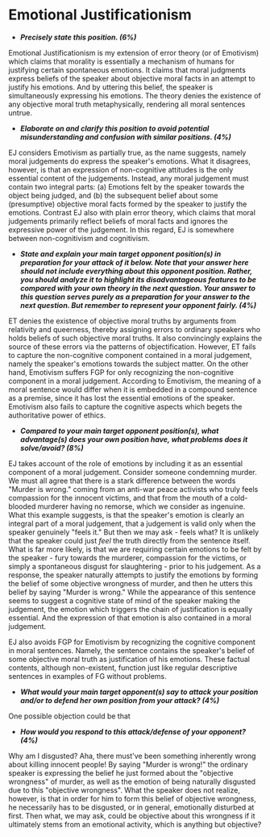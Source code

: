 # Emotional Justificationism

- ***Precisely state this position. (6%)***

Emotional Justificationism is my extension of error theory (or of Emotivism) which claims that morality is essentially a mechanism of humans for justifying certain spontaneous emotions. It claims that moral judgments express beliefs of the speaker about objective moral facts in an attempt to justify his emotions. And by uttering this belief, the speaker is simultaneously expressing his emotions. The theory denies the existence of any objective moral truth metaphysically, rendering all moral sentences untrue.



- ***Elaborate on and clarify this position to avoid potential misunderstanding and confusion with similar positions. (4%)***

EJ considers Emotivism as partially true, as the name suggests, namely moral judgements do express the speaker's emotions. What it disagrees, however, is that an expression of non-cognitive attitudes is the only essential content of the judgements. Instead, any moral judgement must contain two integral parts: (a) Emotions felt by the speaker towards the object being judged, and (b) the subsequent belief about some (presumptive) objective moral facts formed by the speaker to justify the emotions. Contrast EJ also with plain error theory, which claims that moral judgements primarily reflect beliefs of moral facts and ignores the expressive power of the judgement. In this regard, EJ is somewhere between non-cognitivism and cognitivism. 



- ***State and explain your main target opponent position(s) in preparation for your attack of it below. Note that your answer here should not include everything about this opponent position. Rather, you should analyze it to highlight its disadvantageous features to be compared with your own theory in the next question. Your answer to this question serves purely as a preparation for your answer to the next question. But remember to represent your opponent fairly. (4%)***

ET denies the existence of objective moral truths by arguments from relativity and queerness, thereby assigning errors to ordinary speakers who holds beliefs of such objective moral truths. It also convincingly explains the source of these errors via the patterns of objectification. However, ET fails to capture the non-cognitive component contained in a moral judgement, namely the speaker's emotions towards the subject matter. On the other hand, Emotivism suffers FGP for only recognizing the non-cognitive component in a moral judgement. According to Emotivism, the meaning of a moral sentence would differ when it is embedded in a compound sentence as a premise, since it has lost the essential emotions of the speaker. Emotivism also fails to capture the cognitive aspects which begets the authoritative power of ethics. 



- ***Compared to your main target opponent position(s), what advantage(s) does your own position have, what problems does it solve/avoid? (8%)***

EJ takes account of the role of emotions by including it as an essential component of a moral judgement. Consider someone condemning murder. We must all agree that there is a stark difference between the words "Murder is wrong." coming from an anti-war peace activists who truly feels compassion for the innocent victims, and that from the mouth of a cold-blooded murderer having no remorse, which we consider as ingenuine. What this example suggests, is that the speaker's emotion is clearly an integral part of a moral judgement, that a judgement is valid only when the speaker genuinely "feels it." But then we may ask - feels what? It is unlikely that the speaker could just *feel* the truth directly from the sentence itself. What is far more likely, is that we are requiring certain emotions to be felt by the speaker - fury towards the murderer, compassion for the victims, or simply a spontaneous disgust for slaughtering - prior to his judgement. As a response, the speaker naturally attempts to justify the emotions by forming the belief of some objective wrongness of murder, and then he utters this belief by saying "Murder is wrong." While the appearance of this sentence seems to suggest a cognitive state of mind of the speaker making the judgement, the emotion which triggers the chain of justification is equally essential. And the expression of that emotion is also contained in a moral judgement.

EJ also avoids FGP for Emotivism by recognizing the cognitive component in moral sentences. Namely, the sentence contains the speaker's belief of some objective moral truth as justification of his emotions. These factual contents, although non-existent, function just like regular descriptive sentences in examples of FG without problems.



- ***What would your main target opponent(s) say to attack your position and/or to defend her own position from your attack? (4%)***

One possible objection could be that



- ***How would you respond to this attack/defense of your opponent? (4%)***





































Why am I disgusted? Aha, there must've been something inherently wrong about killing innocent people! By saying "Murder is wrong!" the ordinary speaker is expressing the belief he just formed about the "objective wrongness" of murder, as well as the emotion of being naturally disgusted due to this "objective wrongness". What the speaker does not realize, however, is that in order for him to form this belief of objective wrongness, he necessarily has to be disgusted, or in general, emotionally disturbed at first. Then what, we may ask, could be objective about this wrongness if it ultimately stems from an emotional activity, which is anything but objective?